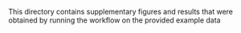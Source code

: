 This directory contains supplementary figures and results that were obtained by running the workflow on the provided example data
